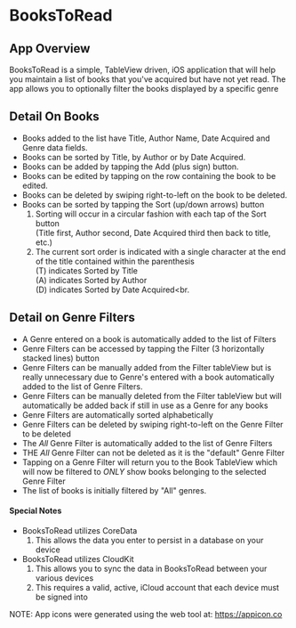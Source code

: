 # BooksToRead
## App Overview
BooksToRead is a simple, TableView driven, iOS application that will help you maintain a list of books that you've acquired but have not yet read. The app allows you to optionally filter the books displayed by a specific genre<br/>
## Detail On Books
- Books added to the list have Title, Author Name, Date Acquired and Genre data fields.<br/>
- Books can be sorted by Title, by Author or by Date Acquired.<br/>
- Books can be added by tapping the Add (plus sign) button.<br/>
- Books can be edited by tapping on the row containing the book to be edited.<br/>
- Books can be deleted by swiping right-to-left on the book to be deleted.<br/>
- Books can be sorted by tapping the Sort (up/down arrows) button<ol>
- Sorting will occur in a circular fashion with each tap of the Sort button<br>
(Title first, Author second, Date Acquired third then back to title, etc.)<br>
- The current sort order is indicated with a single character at the end of the title contained within the parenthesis<br>
(T) indicates Sorted by Title<br>
(A) indicates Sorted by Author<br>
(D) indicates Sorted by Date Acquired<br.

## Detail on Genre Filters
- A Genre entered on a book is automatically added to the list of Filters
- Genre Filters can be accessed by tapping the Filter (3 horizontally stacked lines) button
- Genre Filters can be manually added from the Filter tableView but is really unnecessary due to Genre's entered with a book automatically added to the list of Genre Filters.
- Genre Filters can be manually deleted from the Filter tableView but will automatically be added back if still in use as a Genre for any books
- Genre Filters are automatically sorted alphabetically
- Genre Filters can be deleted by swiping right-to-left on the Genre Filter to be deleted
- The *All* Genre Filter is automatically added to the list of Genre Filters
- THE *All* Genre Filter can not be deleted as it is the "default" Genre Filter
- Tapping on a Genre Filter will return you to the Book TableView which will now be filtered to *ONLY* show books belonging to the selected Genre Filter
- The list of books is initially filtered by "All" genres.<br/>

#### Special Notes
- BooksToRead utilizes CoreData<ol>
- This allows the data you enter to persist in a database on your device</ol>
- BooksToRead utilizes CloudKit<ol>
- This allows you to sync the data in BooksToRead between your various devices
- This requires a valid, active, iCloud account that each device must be signed into</ol>

NOTE:  App icons were generated using the web tool at: https://appicon.co
